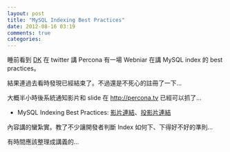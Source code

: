 ```yaml
---
layout: post
title: "MySQL Indexing Best Practices"
date: 2012-08-16 03:19
comments: true
categories: 
---
```


睡前看到 [DK](http://blog.gslin.org) 在 twitter 講 Percona 有一場 Webniar 在講 MySQL index 的 best practices。

結果連過去看時發現已經結束了。不過還是不死心的註冊了一下…

大概半小時後系統通知影片和 slide 在 <http://percona.tv> 已經可以抓了…

* MySQL Indexing Best Practices: [影片連結](http://www.percona.tv/percona-webinars/mysql-indexing-best-practices)、[投影片連結](http://www.percona.com/files/presentations/WEBINAR-MySQL-Indexing-Best-Practices.pdf)

內容講的蠻紮實。教了不少讓開發者判斷 Index 如何下、下得好不好的準則…

有時間應該整理成講義的…